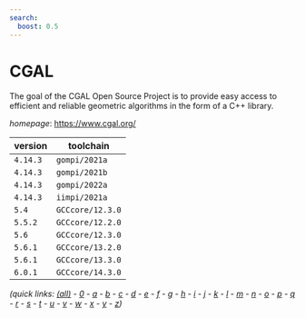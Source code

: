 ```yaml
---
search:
  boost: 0.5
---
```

# CGAL

The goal of the CGAL Open Source Project is to provide easy access to efficient  and reliable geometric algorithms in the form of a C++ library.

*homepage*: <https://www.cgal.org/>

version | toolchain
--------|----------
``4.14.3`` | ``gompi/2021a``
``4.14.3`` | ``gompi/2021b``
``4.14.3`` | ``gompi/2022a``
``4.14.3`` | ``iimpi/2021a``
``5.4`` | ``GCCcore/12.3.0``
``5.5.2`` | ``GCCcore/12.2.0``
``5.6`` | ``GCCcore/12.3.0``
``5.6.1`` | ``GCCcore/13.2.0``
``5.6.1`` | ``GCCcore/13.3.0``
``6.0.1`` | ``GCCcore/14.3.0``


*(quick links: [(all)](../index.md) - [0](../0/index.md) - [a](../a/index.md) - [b](../b/index.md) - [c](../c/index.md) - [d](../d/index.md) - [e](../e/index.md) - [f](../f/index.md) - [g](../g/index.md) - [h](../h/index.md) - [i](../i/index.md) - [j](../j/index.md) - [k](../k/index.md) - [l](../l/index.md) - [m](../m/index.md) - [n](../n/index.md) - [o](../o/index.md) - [p](../p/index.md) - [q](../q/index.md) - [r](../r/index.md) - [s](../s/index.md) - [t](../t/index.md) - [u](../u/index.md) - [v](../v/index.md) - [w](../w/index.md) - [x](../x/index.md) - [y](../y/index.md) - [z](../z/index.md))*

